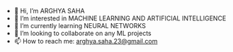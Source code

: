 - 👋 Hi, I’m ARGHYA SAHA
- 👀 I’m interested in MACHINE LEARNING AND ARTIFICIAL INTELLIGENCE
- 🌱 I’m currently learning NEURAL NETWORKS
- 💞️ I’m looking to collaborate on any ML projects
- 📫 How to reach me: arghya.saha.23@gmail.com

<!---
ARGHYA726/ARGHYA726 is a ✨ special ✨ repository because its `README.md` (this file) appears on your GitHub profile.
You can click the Preview link to take a look at your changes.
--->
